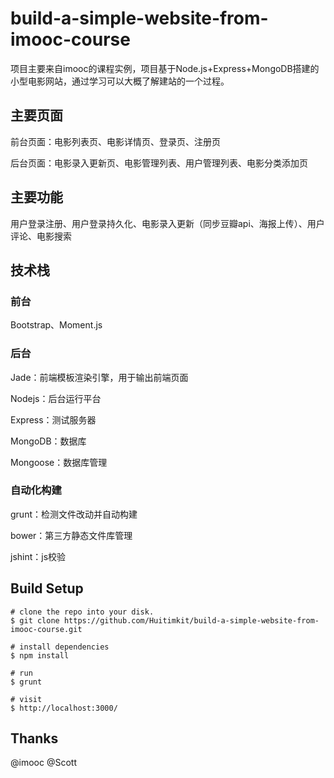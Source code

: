 # build-a-simple-website-from-imooc-course
项目主要来自imooc的课程实例，项目基于Node.js+Express+MongoDB搭建的小型电影网站，通过学习可以大概了解建站的一个过程。

## 主要页面
前台页面：电影列表页、电影详情页、登录页、注册页

后台页面：电影录入更新页、电影管理列表、用户管理列表、电影分类添加页

## 主要功能
用户登录注册、用户登录持久化、电影录入更新（同步豆瓣api、海报上传）、用户评论、电影搜索

## 技术栈
### 前台
Bootstrap、Moment.js

### 后台
Jade：前端模板渲染引擎，用于输出前端页面

Nodejs：后台运行平台

Express：测试服务器

MongoDB：数据库

Mongoose：数据库管理

### 自动化构建
grunt：检测文件改动并自动构建

bower：第三方静态文件库管理

jshint：js校验

## Build Setup
```
# clone the repo into your disk.
$ git clone https://github.com/Huitimkit/build-a-simple-website-from-imooc-course.git

# install dependencies
$ npm install

# run
$ grunt

# visit
$ http://localhost:3000/
```

## Thanks
@imooc @Scott
